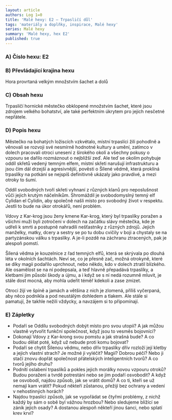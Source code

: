 ```yaml
---
layout: article
authors: Log 1=0
title: 'Malé hexy: E2 – Trpasličí důl'
tags: 'materiály a doplňky, inspirace, Malé hexy'
series: Malé hexy
summary: 'Malé hexy, hex E2'
published: true
---
```


### A) Číslo hexu: E2

### B) Převládající krajina hexu

Hora provrtaná velkým množstvím šachet a dolů

### C) Obsah hexu

Trpasličí hornické městečko obklopené množstvím šachet, které jsou zdrojem velkého bohatství, ale také perfektním úkrytem pro jejich nesčetné nepřátele.

### D) Popis hexu

Městečko na bohatých ložiscích vzkvétalo, místní trpaslíci žili pohodlně a věnovali se rozvoji své nesmírně hodnotné kultury a umění, zatímco v dolech pracovali otroci unesení z širokého okolí a všechny pokusy o vzpouru se dařilo rozmáznout o nejbližší zeď. Ale teď se okolím pohybuje oddíl skřetů vedený temným elfem, místní skřeti narušují infrastrukturu a jsou čím dál drzejší a agresivnější, pověsti o Šílené vědmě, která proklíná trpaslíky na potkání se nejspíš definitivně ukázaly jako pravdivé, a mezi otroky to šumí.  
  
Oddíl svobodných tvoří skřeti vyhnaní z různých klanů pro neposlušnost vůči jejich krutým náčelníkům. Shromáždil je svobodomyslný temný elf Cylidan el Cylidin, aby společně našli místo pro svobodný život v respektu. Jestli to bude na úkor otrokářů, není problém.  
  
Vdovy z Kar-krog jsou ženy kmene Kar-krog, který byl trpaslíky poražen a všichni muži byli zotročeni v dolech na začátku slávy městečka, kde je udřeli k smrti a postupně nahradili nešťastníky z různých zdrojů. Jejich manželky, matky, dcery a sestry se po tu dobu cvičily v boji a chystaly se na partyzánskou válku s trpaslíky. A je-li pozdě na záchranu ztracených, pak je alespoň pomstí.  
  
Šílená vědma je kouzelnice z řad temných elfů, která se skrývala po dlouhá léta v okolních šachtách. Neví se, co je přesně zač, možná otrokyně, které se díky magii podařilo uprchnout, nebo někdo, kdo v dolech ztratil blízkého. Ale osamělost se na ní podepsala, a teď hlavně přepadává trpaslíky, a kletbami jim působí škody a újmu, a i když se s ní nedá rozumně mluvit, je stále dost mocná, aby mohla udeřit téměř kdekoli a zase zmizet.  
  
Otroci žijí ve špíně a jamách a většina z nich je zlomená, příliš vyčerpaná, aby něco podnikla a pod neustálým dohledem a tlakem. Ale stále si pamatují, že takhle nežili vždycky, a navzájem si to připomínají.

### E) Zápletky

- Podaří se Oddílu svobodných dobýt místo pro svou utopii? A jak můžou vlastně vytvořit funkční společnost, když jsou to vesměs bojovníci?  
- Dokonají Vdovy z Kar-krong svou pomstu a jak strašná bude? A co budou dělat poté, když už nebude proti komu bojovat?  
- Podaří se chytit Šílenou vědmu, nebo dřív trpaslíky dřív rozloží její kletby a jejich vlastní strach? Je možné ji vyléčit? Magií? Dobrou péčí? Nebo ji stačí znovu dopřát společnost přátelských inteligentních tvorů? A co tvorů jejího druhu?  
- Podnítí oslabení trpaslíků a pokles jejich morálky novou vzpouru otroků? Budou poraženi a tvrdě potrestáni nebo se jim podaří osvobodit? A když se osvobodí, najdou způsob, jak se vrátit domů? A co ti, kteří se už nemají kam vrátit? Pokud někteří zůstanou, přežijí bez ochrany a vedení v nehostinných horách?  
- Najdou trpaslíci způsob, jak se vypořádat se čtyřmi problémy, z nichž každý by sám o sobě byl vážnou hrozbou? Nebo sledujeme blížící se zánik jejich osady? A dostanou alespoň někteří jinou šanci, nebo splatí krev krví?

